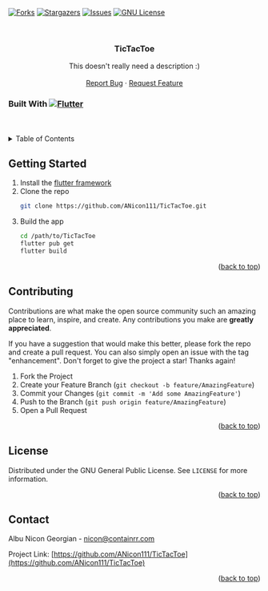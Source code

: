 <!-- Improved compatibility of back to top link: See: https://github.com/othneildrew/Best-README-Template/pull/73 -->
<a name="readme-top"></a>
<!--
*** Thanks for checking out the Best-README-Template. If you have a suggestion
*** that would make this better, please fork the repo and create a pull request
*** or simply open an issue with the tag "enhancement".
*** Don't forget to give the project a star!
*** Thanks again! Now go create something AMAZING! :D
-->



<!-- PROJECT SHIELDS -->
<!--
*** I'm using markdown "reference style" links for readability.
*** Reference links are enclosed in brackets [ ] instead of parentheses ( ).
*** See the bottom of this document for the declaration of the reference variables
*** for contributors-url, forks-url, etc. This is an optional, concise syntax you may use.
*** https://www.markdownguide.org/basic-syntax/#reference-style-links
-->
[![Forks][forks-shield]][forks-url]
[![Stargazers][stars-shield]][stars-url]
[![Issues][issues-shield]][issues-url]
[![GNU License][license-shield]][license-url]


<!-- PROJECT LOGO -->
<br />
<div align="center">

<h3 align="center">TicTacToe</h3>

  <p align="center">
    This doesn't really need a description :)
    <br />
    <br />
    <a href="https://github.com/ANicon111/TicTacToe/issues">Report Bug</a>
    ·
    <a href="https://github.com/ANicon111/TicTacToe/issues">Request Feature</a>
  </p>
</div>


### Built With [![Flutter][Flutter.dev]][Flutter-url]


<!-- TABLE OF CONTENTS -->
<br />
<br />
<details>
  <summary>Table of Contents</summary>
  <ol>
    <li><a href="#getting-started">Getting Started</a></li>
    <li><a href="#contributing">Contributing</a></li>
    <li><a href="#license">License</a></li>
    <li><a href="#contact">Contact</a></li>
  </ol>
</details>




<!-- GETTING STARTED -->
## Getting Started

1. Install the [flutter framework](https://docs.flutter.dev/get-started/install)
2. Clone the repo
   ```sh
   git clone https://github.com/ANicon111/TicTacToe.git
   ```
3. Build the app
   ```sh
   cd /path/to/TicTacToe
   flutter pub get
   flutter build
   ```

<p align="right">(<a href="#readme-top">back to top</a>)</p>

<!-- CONTRIBUTING -->
## Contributing

Contributions are what make the open source community such an amazing place to learn, inspire, and create. Any contributions you make are **greatly appreciated**.

If you have a suggestion that would make this better, please fork the repo and create a pull request. You can also simply open an issue with the tag "enhancement".
Don't forget to give the project a star! Thanks again!

1. Fork the Project
2. Create your Feature Branch (`git checkout -b feature/AmazingFeature`)
3. Commit your Changes (`git commit -m 'Add some AmazingFeature'`)
4. Push to the Branch (`git push origin feature/AmazingFeature`)
5. Open a Pull Request

<p align="right">(<a href="#readme-top">back to top</a>)</p>



<!-- LICENSE -->
## License

Distributed under the GNU General Public License. See `LICENSE` for more information.

<p align="right">(<a href="#readme-top">back to top</a>)</p>



<!-- CONTACT -->
## Contact

Albu Nicon Georgian  - nicon@containrr.com

Project Link: [https://github.com/ANicon111/TicTacToe](https://github.com/ANicon111/TicTacToe)

<p align="right">(<a href="#readme-top">back to top</a>)</p>



<!-- MARKDOWN LINKS & IMAGES -->
<!-- https://www.markdownguide.org/basic-syntax/#reference-style-links -->
[forks-shield]: https://img.shields.io/github/forks/ANicon111/TicTacToe.svg?style=for-the-badge
[forks-url]: https://github.com/ANicon111/TicTacToe/network/members
[stars-shield]: https://img.shields.io/github/stars/ANicon111/TicTacToe.svg?style=for-the-badge
[stars-url]: https://github.com/ANicon111/TicTacToe/stargazers
[issues-shield]: https://img.shields.io/github/issues/ANicon111/TicTacToe.svg?style=for-the-badge
[issues-url]: https://github.com/ANicon111/TicTacToe/issues
[license-shield]: https://img.shields.io/github/license/ANicon111/TicTacToe.svg?style=for-the-badge
[license-url]: https://github.com/ANicon111/TicTacToe/blob/master/LICENSE
[product-screenshot]: images/screenshot.png
[Flutter.dev]: https://img.shields.io/badge/flutter-FFF?style=for-the-badge&logo=flutter&logoColor=blue
[Flutter-url]: https://flutter.dev
